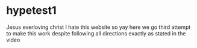 # hypetest1
Jesus everloving christ I hate this website so yay here we go third attempt to make this work despite following all directions exactly as stated in the video
